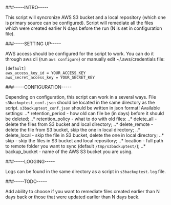 ###-----INTRO-----

This script will syncronize AWS S3 bucket and a local repository (which one is primary source can be configured). Script will remediate all the files which were created earlier N days before the run (N is set in configuration file).

###-----SETTING UP-----

AWS access should be configured for the script to work. You can do it through aws cli (run `aws configure`) or manually edit ~/.aws/credentials file:
```
[default]
aws_access_key_id = YOUR_ACCESS_KEY
aws_secret_access_key = YOUR_SECRET_KEY
```

###-----CONFIGURATION-----

Depending on configuration, this script can work in a several ways. File `s3backuptest_conf.json` should be located in the same directory as the script.
`s3backuptest_conf.json` should be written in json format!
Available settings:
..* retention_period - how old can file be (in days) before it should be deleted;
..* retention_policy - what to do with old files:
	..* delete_all		- delete the files from S3 bucket and local directory;
	..* delete_remote	- delete the file from S3 bucket, skip the one in local directory;
	..* delete_local	- skip the file in S3 bucket, delete the one in local directory;
	..* skip		- skip the files in S3 bucket and local repository;
..* location	     - full path to remote folder you want to sync (default `/tmp/s3backuptest/`);
..* backup_bucket    - name of the AWS S3 bucket you are using.

###-----LOGGING-----

Logs can be found in the same directory as a script in `s3backuptest.log` file.

###-----TODO-----

Add ability to choose if you want to remediate files created earlier than N days back or those that were updated earlier than N days back.
